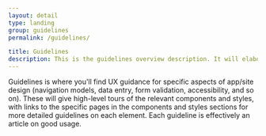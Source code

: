 ```yaml
---
layout: detail
type: landing
group: guidelines
permalink: /guidelines/

title: Guidelines
description: This is the guidelines overview description. It will elaborate on the guidelines and principles that need to be followed to build applications.
---
```


Guidelines is where you'll find UX guidance for specific aspects of app/site design (navigation models, data entry, form validation, accessibility, and so on). These will give high-level tours of the relevant components and styles, with links to the specific pages in the components and styles sections for more detailed guidelines on each element.  Each guideline is effectively an article on good usage.
